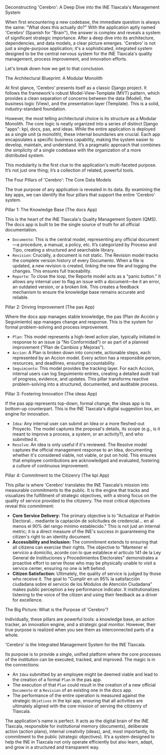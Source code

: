   Deconstructing 'Cerebro': A Deep Dive into the INE Tlaxcala's Management System


  When first encountering a new codebase, the immediate question is always the same: "What does this actually do?" With the application aptly named 'Cerebro' (Spanish for "Brain"), the answer is complex and reveals a system of significant strategic importance. After a deep dive into its architecture, dependencies, and data models, a clear picture emerges. 'Cerebro' is not just a single-purpose application; it's a sophisticated, integrated system designed to be the central nervous system for the INE Tlaxcala's quality management, process improvement, and innovation efforts.

  Let's break down how we get to that conclusion.

  The Architectural Blueprint: A Modular Monolith


  At first glance, 'Cerebro' presents itself as a classic Django project. It follows the framework's robust Model-View-Template (MVT) pattern, which provides a clean separation of concerns between the data (Model), the business logic (View), and the presentation layer (Template). This is a solid, industry-standard foundation.


  However, the most telling architectural choice is its structure as a Modular Monolith. The core logic is neatly organized into a series of distinct Django "apps": kpi, docs, pas, and ideas. While the entire application is deployed as a single unit (a monolith), these internal boundaries are crucial. Each app encapsulates a specific business capability, making the system easier to develop, maintain, and understand. It’s a pragmatic approach that combines the simplicity of a single codebase with the organization of a more distributed system.


  This modularity is the first clue to the application's multi-faceted purpose. It’s not just one thing; it’s a collection of related, powerful tools.

  The Four Pillars of 'Cerebro': The Core Data Models


  The true purpose of any application is revealed in its data. By examining the key apps, we can identify the four pillars that support the entire 'Cerebro' system.

  Pillar 1: The Knowledge Base (The docs App)


  This is the heart of the INE Tlaxcala's Quality Management System (QMS). The docs app is built to be the single source of truth for all official documentation.


   * `Documento`: This is the central model, representing any official document—a procedure, a manual, a policy, etc. It’s categorized by Proceso and Tipo, creating a structured and searchable library.
   * `Revision`: Crucially, a document is not static. The Revision model tracks the complete version history of every Documento. When a file is updated, a new revision is created, linking the new file and logging the changes. This ensures full traceability.
   * `Reporte`: To close the loop, the Reporte model acts as a "panic button." It allows any internal user to flag an issue with a document—be it an error, an outdated version, or a broken link. This creates a feedback mechanism to ensure the knowledge base remains accurate and reliable.


  Pillar 2: Driving Improvement (The pas App)

  Where the docs app manages stable knowledge, the pas (Plan de Acción y Seguimiento) app manages change and response. This is the system for formal problem-solving and process improvement.


   * `Plan`: This model represents a high-level action plan, typically initiated in response to an issue (a "No Conformidad") or as part of a planned improvement ("Plan de Cambios y Mejoras").
   * `Accion`: A Plan is broken down into concrete, actionable steps, each represented by an Accion model. Every action has a responsible person, resources, and deadlines, ensuring accountability.
   * `Seguimiento`: This model provides the tracking layer. For each Accion, internal users can log Seguimiento entries, creating a detailed audit trail of progress, evidence, and updates. This pillar transforms reactive problem-solving into a structured, documented, and auditable process.

  Pillar 3: Fostering Innovation (The ideas App)


  If the pas app represents top-down, formal change, the ideas app is its bottom-up counterpart. This is the INE Tlaxcala's digital suggestion box, an engine for innovation.


   * `Idea`: Any internal user can submit an Idea or a more fleshed-out Proyecto. The model captures the proposal's details, its scope (e.g., is it meant to improve a process, a system, or an activity?), and who submitted it.
   * `Resolve`: An idea is only useful if it's reviewed. The Resolve model captures the official management response to an Idea, documenting whether it's considered viable, not viable, or put on hold. This ensures that employee contributions are acknowledged and evaluated, fostering a culture of continuous improvement.

  Pillar 4: Commitment to the Citizenry (The kpi App)

  This pillar is where 'Cerebro' translates the INE Tlaxcala's mission into measurable commitments to the public. It is the engine that tracks and visualizes the fulfillment of strategic objectives, with a strong focus on the quality of service provided to the citizenry. The most critical objectives reveal this commitment:

   * **Core Service Delivery:** The primary objective is to "Actualizar el Padrón Electoral... mediante la captación de solicitudes de credencial... en al menos el 90% del rango mínimo establecido." This is not just an internal metric; it is a direct measure of the INE's success in guaranteeing the citizen's right to an identity document.
   * **Accessibility and Inclusion:** The commitment extends to ensuring that all citizens can exercise their rights. The objective to "Mantener el servicio a domicilio, acorde con lo que establece el artículo 141 de la Ley General de Instituciones y Procedimientos Electorales" demonstrates a proactive effort to serve those who may be physically unable to visit a service center, ensuring no one is left behind.
   * **Citizen Satisfaction:** Ultimately, the quality of service is judged by those who receive it. The goal to "Cumplir en un 95% la satisfacción ciudadana sobre el servicio de los Módulos de Atención Ciudadana" makes public perception a key performance indicator. It institutionalizes listening to the voice of the citizen and using their feedback as a driver for excellence.

  The Big Picture: What is the Purpose of 'Cerebro'?


  Individually, these pillars are powerful tools: a knowledge base, an action tracker, an innovation engine, and a strategic goal monitor. However, their true purpose is realized when you see them as interconnected parts of a whole.

  'Cerebro' is the Integrated Management System for the INE Tlaxcala.

  Its purpose is to provide a single, unified platform where the core processes of the institution can be executed, tracked, and improved. The magic is in the connections:


   * An `Idea` submitted by an employee might be deemed viable and lead to the creation of a formal `Plan` in the pas app.
   * The execution of that `Plan` could result in the creation of a new official `Documento` or a `Revision` of an existing one in the docs app.
   * The performance of the entire operation is measured against the strategic `Objetivos` in the kpi app, ensuring that all activities are ultimately aligned with the core mission of serving the citizenry of Tlaxcala.


  The application's name is perfect. It acts as the digital brain of the INE Tlaxcala, responsible for institutional memory (documents), deliberate action (action plans), internal creativity (ideas), and, most importantly, its commitment to the public (strategic objectives). It’s a system designed to help the INE in Tlaxcala not only operate efficiently but also learn, adapt, and grow in a structured and transparent way.